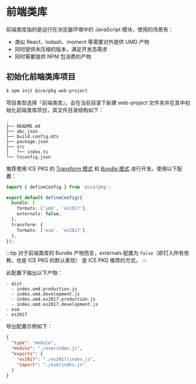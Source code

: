# 前端类库

前端类库指的是运行在浏览器环境中的 JavaScript 模块，使用的场景有：

+ 类似 React、lodash、moment 等需要对外提供 UMD 产物
+ 同时提供未压缩的版本，满足开发态需求
+ 同时需要提供 NPM 包消费的产物

## 初始化前端类库项目

```bash
$ npm init @ice/pkg web-project
```

项目类型选择『前端类库』，会在当前目录下新建 web-project 文件夹并在其中初始化前端类库项目，其文件目录结构如下：

```shell
.
├── README.md
├── abc.json
├── build.config.mts
├── package.json
├── src
│   └── index.ts
└── tsconfig.json
```

推荐使用 ICE PKG 的 [Transform 模式](../#双模式) 和 [Bundle 模式](../#双模式) 进行开发。使用以下配置：

```ts title=build.config.mts
import { defineConfig } from '@ice/pkg';

export default defineConfig({
  bundle: {
    formats: ['umd', 'es2017'],
    externals: false,
  },
  transform: {
    formats: ['esm', 'es2017'],
  },
});
```

:::tip
对于前端类库的 Bundle 产物而言，externals 配置为 `false`（即打入所有依赖，也是 ICE PKG 的默认表现） 是 ICE PKG 推荐的方式。
:::

此配置下输出以下产物：

```shell
- dist
  - index.umd.production.js
  - index.umd.development.js
  - index.umd.es2017.production.js
  - index.umd.es2017.development.js
- esm
- es2017
```

导出配置示例如下：

```json title=package.json
{
  "type": "module",
  "module": "./esm/index.js",
  "exports": {
    "es2017": "./es2017/index.js",
    "import": "./esm/index.js"
  }
}
```
